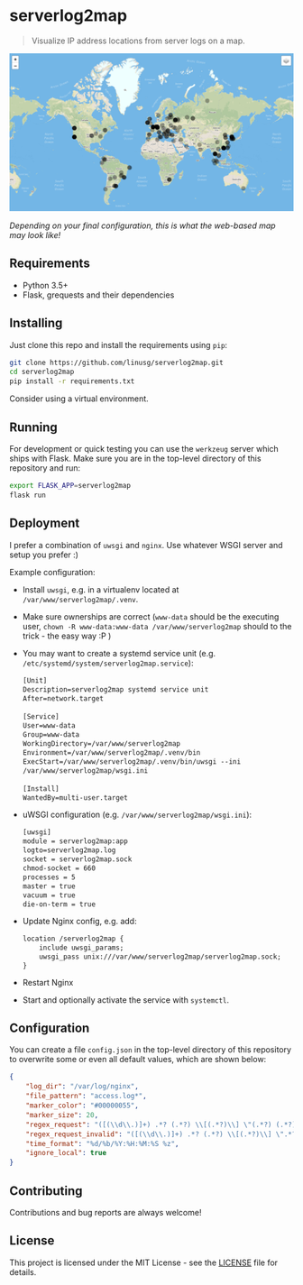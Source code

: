 # serverlog2map
> Visualize IP address locations from server logs on a map.

![Example map](map.png)

*Depending on your final configuration, this is what the web-based map may look like!*

## Requirements

- Python 3.5+
- Flask, grequests and their dependencies

## Installing

Just clone this repo and install the requirements using `pip`:

```bash
git clone https://github.com/linusg/serverlog2map.git
cd serverlog2map
pip install -r requirements.txt
```

Consider using a virtual environment.

## Running

For development or quick testing you can use the `werkzeug` server which ships with Flask. Make sure you are in the
top-level directory of this repository and run:

```bash
export FLASK_APP=serverlog2map
flask run
```

## Deployment

I prefer a combination of `uwsgi` and `nginx`. Use whatever WSGI server and setup you prefer :)

Example configuration:

- Install `uwsgi`, e.g. in a virtualenv located at `/var/www/serverlog2map/.venv`.
- Make sure ownerships are correct (`www-data` should be the executing user, 
  `chown -R www-data:www-data /var/www/serverlog2map` should to the trick - the easy way :P ) 
- You may want to create a systemd service unit (e.g. `/etc/systemd/system/serverlog2map.service`):

    ```
    [Unit]
    Description=serverlog2map systemd service unit
    After=network.target
    
    [Service]
    User=www-data
    Group=www-data
    WorkingDirectory=/var/www/serverlog2map
    Environment=/var/www/serverlog2map/.venv/bin
    ExecStart=/var/www/serverlog2map/.venv/bin/uwsgi --ini /var/www/serverlog2map/wsgi.ini
    
    [Install]
    WantedBy=multi-user.target
    ```
- uWSGI configuration (e.g. `/var/www/serverlog2map/wsgi.ini`):

    ```
    [uwsgi]
    module = serverlog2map:app
    logto=serverlog2map.log
    socket = serverlog2map.sock
    chmod-socket = 660
    processes = 5
    master = true
    vacuum = true
    die-on-term = true
    ```
- Update Nginx config, e.g. add:

    ```
    location /serverlog2map {
        include uwsgi_params;
        uwsgi_pass unix:///var/www/serverlog2map/serverlog2map.sock;
    }
    ```
- Restart Nginx
- Start and optionally activate the service with `systemctl`.

## Configuration

You can create a file `config.json` in the top-level directory of this repository to overwrite some or even all default
values, which are shown below:

```json
{
    "log_dir": "/var/log/nginx",
    "file_pattern": "access.log*",
    "marker_color": "#00000055",
    "marker_size": 20,
    "regex_request": "([(\\d\\.)]+) .*? (.*?) \\[(.*?)\\] \"(.*?) (.*?) (.*?)\" (\\d+) (\\d+)(?: \"(.*?)\" \"(.*?)\")?",
    "regex_request_invalid": "([(\\d\\.)]+) .*? (.*?) \\[(.*?)\\] \".*?\" (\\d+) (\\d+)(?: \"(.*?)\" \"(.*?)\")?",
    "time_format": "%d/%b/%Y:%H:%M:%S %z",
    "ignore_local": true
}
```

## Contributing

Contributions and bug reports are always welcome!

## License

This project is licensed under the MIT License - see the [LICENSE](LICENSE) file for details.
